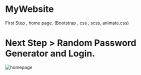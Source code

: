 # MyWebsite
First Step , home page. (Bootstrap , css , scss, animate.css)

# Next Step > Random Password Generator and Login. 


![homepage](https://user-images.githubusercontent.com/101474322/165389709-b8dac70f-206a-40f7-949d-a7de7f1be1ee.png)

